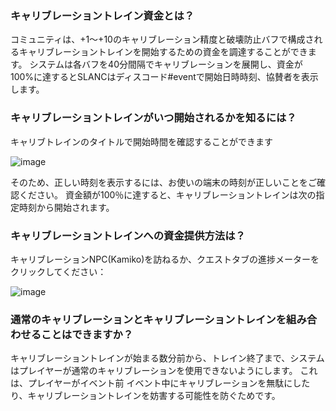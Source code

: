 ### キャリブレーショントレイン資金とは？

コミュニティは、+1～+10のキャリブレーション精度と破壊防止バフで構成されるキャリブレーショントレインを開始するための資金を調達することができます。
システムは各バフを40分間隔でキャリブレーションを展開し、資金が100%に達するとSLANCはディスコード#eventで開始日時時刻、協賛者を表示します。 

### キャリブレーショントレインがいつ開始されるかを知るには？

キャリブトレインのタイトルで開始時間を確認することができます

![image](https://github.com/DexterHuang/CyberCodeOnline/assets/18545294/af9a08d6-b5ad-4f34-af82-57caa48cd606)

そのため、正しい時刻を表示するには、お使いの端末の時刻が正しいことをご確認ください。
資金額が100％に達すると、キャリブレーショントレインは次の指定時刻から開始されます。

### キャリブレーショントレインへの資金提供方法は？

キャリブレーションNPC(Kamiko)を訪ねるか、クエストタブの進捗メーターをクリックしてください：

![image](https://github.com/DexterHuang/CyberCodeOnline/assets/18545294/4fd43e36-cbf6-4f2e-ae5c-cd5c4555cdb4)

### 通常のキャリブレーションとキャリブレーショントレインを組み合わせることはできますか？

キャリブレーショントレインが始まる数分前から、トレイン終了まで、システムはプレイヤーが通常のキャリブレーションを使用できないようにします。
これは、プレイヤーがイベント前 イベント中にキャリブレーションを無駄にしたり、キャリブレーショントレインを妨害する可能性を防ぐためです。
